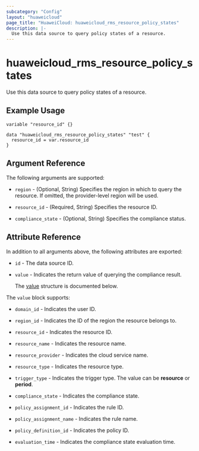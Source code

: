 ```yaml
---
subcategory: "Config"
layout: "huaweicloud"
page_title: "HuaweiCloud: huaweicloud_rms_resource_policy_states"
description: |-
  Use this data source to query policy states of a resource.
---
```


# huaweicloud_rms_resource_policy_states

Use this data source to query policy states of a resource.

## Example Usage

```hcl
variable "resource_id" {}

data "huaweicloud_rms_resource_policy_states" "test" {
  resource_id = var.resource_id
}
```

## Argument Reference

The following arguments are supported:

* `region` - (Optional, String) Specifies the region in which to query the resource.
  If omitted, the provider-level region will be used.

* `resource_id` - (Required, String) Specifies the resource ID.

* `compliance_state` - (Optional, String) Specifies the compliance status.

## Attribute Reference

In addition to all arguments above, the following attributes are exported:

* `id` - The data source ID.

* `value` - Indicates the return value of querying the compliance result.

  The [value](#value_struct) structure is documented below.

<a name="value_struct"></a>
The `value` block supports:

* `domain_id` - Indicates the user ID.

* `region_id` - Indicates the ID of the region the resource belongs to.

* `resource_id` - Indicates the resource ID.

* `resource_name` - Indicates the resource name.

* `resource_provider` - Indicates the cloud service name.

* `resource_type` - Indicates the resource type.

* `trigger_type` - Indicates the trigger type. The value can be **resource** or **period**.

* `compliance_state` - Indicates the compliance state.

* `policy_assignment_id` - Indicates the rule ID.

* `policy_assignment_name` - Indicates the rule name.

* `policy_definition_id` - Indicates the policy ID.

* `evaluation_time` - Indicates the compliance state evaluation time.

